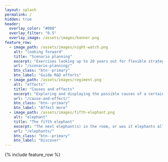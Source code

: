 ```yaml
---
layout: splash
permalink: /
hidden: true
header:
  overlay_color: "#000"
  overlay_filter: "0.5"
  overlay_image: /assets/images/banner.png
feature_row:
  - image_path: /assets/images/night-watch.png
    alt: "looking forward"
    title: "Scenario planning"
    excerpt: "Exercises looking up to 20 years out for flexible strategic planning."
    url: "/scenario-planning/"
    btn_class: "btn--primary"
    btn_label: "Guide R&D efforts"
  - image_path: /assets/images/regiment.png
    alt: "effects"
    title: "Causes and effects"
    excerpt: "Exploring and displaying the possible causes of a certain effect and vv."
    url: "/cause-and-effect/"
    btn_class: "btn--primary"
    btn_label: "Affect more"
  - image_path: /assets/images/fifth-elephant.png
    alt: "elephant"
    title: "The fifth elephant"
    excerpt: "The next elephant(s) in the room, or was it elephants all the way down?"
    url: "/elephants/"
    btn_class: "btn--primary"
    btn_label: "Discover"      
---
```


{% include feature_row %}
